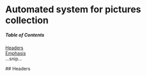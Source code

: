 # Automated system for pictures collection

##### Table of Contents  
[Headers](#headers)  
[Emphasis](#emphasis)  
...snip...    




















































<a name="headers"/>
## Headers
